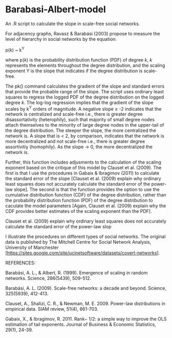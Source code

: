 # Barabasi-Albert-model

An .R script to calculate the slope in scale-free social networks. 

For adjacency graphs, Ravasz & Barabási (2003) propose to measure the level of hierarchy in social networks by the equation:

p(k) ~ k<sup>Y</sup>

where p(*k*) is the probability distribution function (PDF) of degree *k*, *k* represents the elements throughout the degree distribution, and the scaling exponent Y is the slope that indicates if the degree distribution is scale-free. 

The pk() command calculates the gradient of the slope and standard errors that provide the probable range of the slope. The script uses ordinary least squares to regress the logged PDF of the degree distribution on the logged degree *k*. The log-log regression implies that the gradient of the slope scales by k<sup>Y</sup> orders of magnitude. A negative slope ≥ -2 indicates that the network is centralized and scale-free i.e., there is greater degree disassortativity (heterophily), such that majority of small degree nodes attach themselves to the minority of large degree nodes in the upper-tail of the degree distribution. The steeper the slope, the more centralized the network is. A slope that is < 2, by comparison, indicates that the network is more decentralized and not scale-free i.e., there is greater degree assortivitiy (homophily). As the slope → 0, the more decentralized the network is.

Further, this function includes adjusments to the calculation of the scaling exponent based on the critique of this model by Clauset et al. (2009). The first is that I use the procedures in Gabaix & Ibragimov (2011) to calculate the standard error of the slope [Clauset et al. (2009) explain why ordinary least squares does not accurately calculate the standard error of the power-law slope]. The second is that the function provides the option to use the cumulative distribution function (CDF) of the degree distribution, rather than the probability distribution function (PDF) of the degree distribution to caculate the model parameters [Again, Clauset et al. (2009) explain why the CDF provides better estimates of the scaling exponent than the PDF].

Clauset et al. (2009) explain why ordinary least squares does not accurately calculate the standard error of the power-law slop

I illustrate the procedures on different types of social networks. The original data is published by The Mitchell Centre for Social Network Analysis, University of Manchester [https://sites.google.com/site/ucinetsoftware/datasets/covert-networks].

REFERENCES:

Barabási, A. L., & Albert, R. (1999). Emergence of scaling in random networks. Science, 286(5439), 509-512.

Barabási, A. L. (2009). Scale-free networks: a decade and beyond. Science, 325(5939), 412-413.

Clauset, A., Shalizi, C. R., & Newman, M. E. 2009. Power-law distributions in empirical data. SIAM review, 51(4), 661-703.

Gabaix, X., & Ibragimov, R. 2011. Rank− 1/2: a simple way to improve the OLS estimation of tail exponents. Journal of Business & Economic Statistics, 29(1), 24-39.

